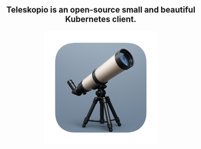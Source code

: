 <h2 align="center">
    Teleskopio is an open-source small and beautiful Kubernetes client.
</h2>
<p align="center">
    <img width="300" src="./icon.png"/>
</p>
